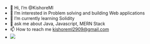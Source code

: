 - 👋 Hi, I’m @KishoreMl
- 👀 I’m interested in Problem solving and building Web applications
- 🌱 I’m currently learning Solidity 
- 💭 ask me about Java, Javascript, MERN Stack
- 📫 How to reach me  kishoreml2909@gmail.com
- <a href="https://www.linkedin.com/in/kishore-ml-4529411a0/"><img src="[Zoho](https://user-images.githubusercontent.com/86340165/229342534-69b06cbc-b146-4da2-b284-f604597c7b55.png)"></a>


<!---!

KishoreMl/KishoreMl is a ✨ special ✨ repository because its `README.md` (this file) appears on your GitHub profile.
You can click the Preview link to take a look at your changes.
--->
